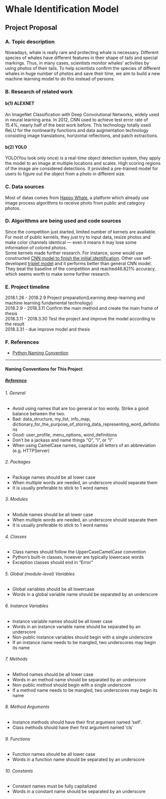 # Whale Identification Model

## Project Proposal

### A. Topic description
Nowadays, whale is really rare and protecting whale is necessary. Different species of whales have different features in their shape of tails and special markings. Thus, in many cases, scientists monitor whales’ activities by using photos of their tails. To help scientists confirm the species of different whales in huge number of photos and save their time, we aim to build a new machine learning model to do this instead of persons.


### B. Research of related work
#### b(1)    ALEXNET
An ImageNet Classification with Deep Convolutional Networks, widely used in neural learning area. In 2012, CNN used to achieve test error rate of 15.4%, nearly half of the best work before. This technology totally used ReLU for the nonlinearity functions and data augmentation technology consisting image translations, horizontal reflections, and patch extractions.

#### b(2)    YOLO
YOLO(You look only once) is a real-time object detection system, they apply the model to an image at multiple locations and scales. High scoring regions of the image are considered detections. It provided a pre-trained model for users to figure out the object from a photo in different size.


### C. Data sources
Most of datas comes from [Happy Whale](https://happywhale.com), a platform which already use image process algorithms to receive photo from public and category photos.



### D. Algorithms are being used and code sources
Since the competition just started, limited number of kernels are available. For most of public kernels, they just try to input data, resize photos and make color channels identical — even it means it may lose some information of colored photos.<br />
Some kernels made further research. For instance, some would use constructed [CNN model to finish the initial identification](https://www.kaggle.com/sunnybeta322/what-am-i-whale-let-me-tell-you). Other use self-developed [triplet model](https://www.kaggle.com/CVxTz/beating-the-baseline-keras-lb-0-38) and it performs better than general CNN model. They beat the baseline of the competition and reached46.821% accuracy, which seems worth to make some further research.<br />


### E. Project timeline
2018.1.26 - 2018.2.9 Project preparation(Learning deep-learning and machine learning fundamental technology)<br />
2018.2.9 - 2018.3.11 Confirm the main method and create the main frame of thesis<br />
2018.3.11 - 2018.3.30 Test the project and improve the model according to the result<br />
2018.3.31 - due  improve model and thesis<br />

### F. References
* [Python Naming Convention](http://visualgit.readthedocs.io/en/latest/pages/naming_convention.html)

----

#### Naming Conventions for This Project
##### [Reference](http://visualgit.readthedocs.io/en/latest/pages/naming_convention.html)

###### 1. General
* Avoid using names that are too general or too wordy. Strike a good balance between the two.<br />
* Bad: data_structure, my_list, info_map, dictionary_for_the_purpose_of_storing_data_representing_word_definitions<br />
* Good: user_profile, menu_options, word_definitions<br />
* Don’t be a jackass and name things “O”, “l”, or “I”<br />
* When using CamelCase names, capitalize all letters of an abbreviation (e.g. HTTPServer)<br />

###### 2. Packages
* Package names should be all lower case<br />
* When multiple words are needed, an underscore should separate them<br />
* It is usually preferable to stick to 1 word names<br />

###### 3. Modules
* Module names should be all lower case<br />
* When multiple words are needed, an underscore should separate them<br />
* It is usually preferable to stick to 1 word names<br />

###### 4. Classes
* Class names should follow the UpperCaseCamelCase convention<br />
* Python’s built-in classes, however are typically lowercase words<br />
* Exception classes should end in “Error”<br />

###### 5. Global (module-level) Variables
* Global variables should be all lowercase<br />
* Words in a global variable name should be separated by an underscore<br />

###### 6. Instance Variables
* Instance variable names should be all lower case<br />
* Words in an instance variable name should be separated by an underscore<br />
* Non-public instance variables should begin with a single underscore<br />
* If an instance name needs to be mangled, two underscores may begin its name<br />

###### 7. Methods
* Method names should be all lower case<br />
* Words in an method name should be separated by an underscore<br />
* Non-public method should begin with a single underscore<br />
* If a method name needs to be mangled, two underscores may begin its name<br />

###### 8. Method Arguments
* Instance methods should have their first argument named ‘self’.<br />
* Class methods should have their first argument named ‘cls’<br />

###### 9. Functions
* Function names should be all lower case<br />
* Words in a function name should be separated by an underscore<br />

###### 10. Constants
* Constant names must be fully capitalized<br />
* Words in a constant name should be separated by an underscore<br />
